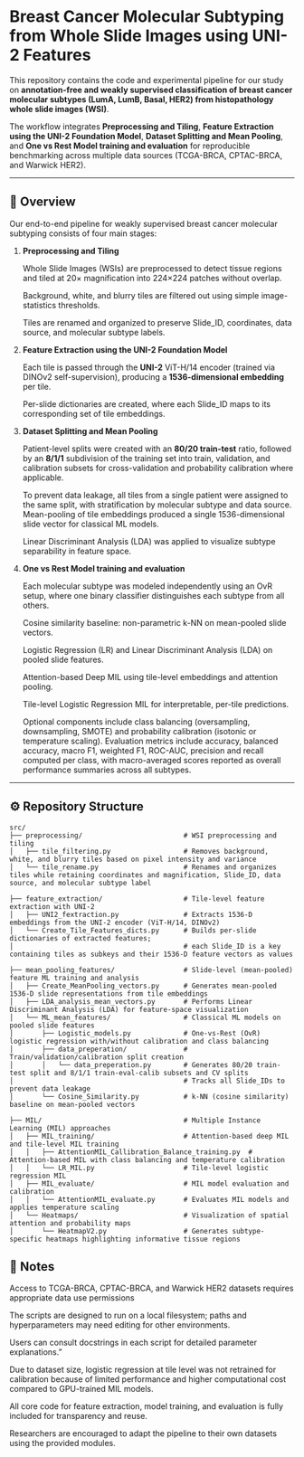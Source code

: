 # Breast Cancer Molecular Subtyping from Whole Slide Images using UNI-2 Features

This repository contains the code and experimental pipeline for our study on **annotation-free and weakly supervised classification of breast cancer molecular subtypes (LumA, LumB, Basal, HER2) from histopathology whole slide images (WSI)**. 

The workflow integrates **Preprocessing and Tiling**, **Feature Extraction using the UNI-2 Foundation Model**, **Dataset Splitting and Mean Pooling**, and **One vs Rest Model training and evaluation** for reproducible benchmarking across multiple data sources (TCGA-BRCA, CPTAC-BRCA, and Warwick HER2).

---

## 🧩 Overview

Our end-to-end pipeline for weakly supervised breast cancer molecular subtyping consists of four main stages:

1. **Preprocessing and Tiling**

   Whole Slide Images (WSIs) are preprocessed to detect tissue regions and tiled at 20× magnification into 224×224 patches without overlap.
    
   Background, white, and blurry tiles are filtered out using simple image-statistics thresholds.
   
   Tiles are renamed and organized to preserve Slide_ID, coordinates, data source, and molecular subtype labels.

3. **Feature Extraction using the UNI-2 Foundation Model**
     
   Each tile is passed through the **UNI-2** ViT-H/14 encoder (trained via DINOv2 self-supervision), producing a **1536-dimensional embedding** per tile.
   
   Per-slide dictionaries are created, where each Slide_ID maps to its corresponding set of tile embeddings.

5. **Dataset Splitting and Mean Pooling**

   Patient-level splits were created with an **80/20 train-test** ratio, followed by an **8/1/1** subdivision of the training set into train, validation, and      calibration subsets for cross-validation and probability calibration where applicable.
   
   To prevent data leakage, all tiles from a single patient were assigned to the same split, with stratification by molecular subtype and data source.  
   Mean-pooling of tile embeddings produced a single 1536-dimensional slide vector for classical ML models.
    
   Linear Discriminant Analysis (LDA) was applied to visualize subtype separability in feature space.

   
6. **One vs Rest Model training and evaluation**
   
   Each molecular subtype was modeled independently using an OvR setup, where one binary classifier distinguishes each subtype from all others.

   Cosine similarity baseline: non-parametric k-NN on mean-pooled slide vectors.

   Logistic Regression (LR) and Linear Discriminant Analysis (LDA) on pooled slide features.

   Attention-based Deep MIL using tile-level embeddings and attention pooling.

   Tile-level Logistic Regression MIL for interpretable, per-tile predictions.
  
   Optional components include class balancing (oversampling, downsampling, SMOTE) and probability calibration (isotonic or temperature scaling).
   Evaluation metrics include accuracy, balanced accuracy, macro F1, weighted F1, ROC-AUC, precision and recall computed per class, with macro-averaged scores    reported as overall performance summaries across all subtypes.

---

## ⚙️ Repository Structure

```
src/
├── preprocessing/                         # WSI preprocessing and tiling
│   ├── tile_filtering.py                  # Removes background, white, and blurry tiles based on pixel intensity and variance
│   └── tile_rename.py                     # Renames and organizes tiles while retaining coordinates and magnification, Slide_ID, data source, and molecular subtype label

├── feature_extraction/                    # Tile-level feature extraction with UNI-2
│   ├── UNI2_fextraction.py                # Extracts 1536-D embeddings from the UNI-2 encoder (ViT-H/14, DINOv2)
│   └── Create_Tile_Features_dicts.py      # Builds per-slide dictionaries of extracted features;
│                                          # each Slide_ID is a key containing tiles as subkeys and their 1536-D feature vectors as values

├── mean_pooling_features/                 # Slide-level (mean-pooled) feature ML training and analysis
│   ├── Create_MeanPooling_vectors.py      # Generates mean-pooled 1536-D slide representations from tile embeddings
│   ├── LDA_analysis_mean_vectors.py       # Performs Linear Discriminant Analysis (LDA) for feature-space visualization
│   └── ML_mean_features/                  # Classical ML models on pooled slide features
│       ├── Logistic_models.py             # One-vs-Rest (OvR) logistic regression with/without calibration and class balancing
│       ├── data_preperation/              # Train/validation/calibration split creation
│       │   └── data_preperation.py        # Generates 80/20 train-test split and 8/1/1 train-eval-calib subsets and CV splits
│                                          # Tracks all Slide_IDs to prevent data leakage
│       └── Cosine_Similarity.py           # k-NN (cosine similarity) baseline on mean-pooled vectors

├── MIL/                                   # Multiple Instance Learning (MIL) approaches
│   ├── MIL_training/                      # Attention-based deep MIL and tile-level MIL training
│   │   ├── AttentionMIL_Callibration_Balance_training.py  # Attention-based MIL with class balancing and temperature calibration
│   │   └── LR_MIL.py                      # Tile-level logistic regression MIL
│   ├── MIL_evaluate/                      # MIL model evaluation and calibration
│   │   └── AttentionMIL_evaluate.py       # Evaluates MIL models and applies temperature scaling
│   └── Heatmaps/                          # Visualization of spatial attention and probability maps
│       └── HeatmapV2.py                   # Generates subtype-specific heatmaps highlighting informative tissue regions
```




## 🧠 Notes

Access to TCGA-BRCA, CPTAC-BRCA, and Warwick HER2 datasets requires appropriate data use permissions

The scripts are designed to run on a local filesystem; paths and hyperparameters may need editing for other environments.

Users can consult docstrings in each script for detailed parameter explanations.”

Due to dataset size, logistic regression at tile level was not retrained for calibration because of limited performance and higher computational cost compared to GPU-trained MIL models.

All core code for feature extraction, model training, and evaluation is fully included for transparency and reuse.

Researchers are encouraged to adapt the pipeline to their own datasets using the provided modules.

